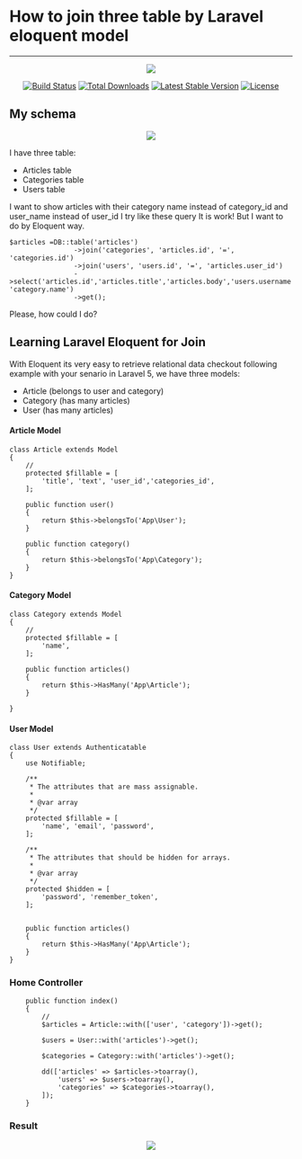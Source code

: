 # How to join three table by Laravel eloquent model
---
<p align="center"><img src="https://laravel.com/assets/img/components/logo-laravel.svg"></p>

<p align="center">
<a href="https://travis-ci.org/laravel/framework"><img src="https://travis-ci.org/laravel/framework.svg" alt="Build Status"></a>
<a href="https://packagist.org/packages/laravel/framework"><img src="https://poser.pugx.org/laravel/framework/d/total.svg" alt="Total Downloads"></a>
<a href="https://packagist.org/packages/laravel/framework"><img src="https://poser.pugx.org/laravel/framework/v/stable.svg" alt="Latest Stable Version"></a>
<a href="https://packagist.org/packages/laravel/framework"><img src="https://poser.pugx.org/laravel/framework/license.svg" alt="License"></a>
</p>

## My schema 

<p align="center"><img src="http://www.amirhome.com//public/uploads/lessons/schema-How-to-join-three-table-by-laravel-eloquent-model-php-mysql-laravel.PNG"></p>

I have three table:

- Articles table
- Categories table
- Users table

I want to show articles with their category name instead of category_id and user_name instead of user_id I try like these query It is work!
But I want to do by Eloquent way.

```
$articles =DB::table('articles')
                ->join('categories', 'articles.id', '=', 'categories.id')
                ->join('users', 'users.id', '=', 'articles.user_id')
                ->select('articles.id','articles.title','articles.body','users.username', 'category.name')
                ->get();
```
 Please, how could I do?

## Learning Laravel Eloquent for Join

With Eloquent its very easy to retrieve relational data checkout following example with your senario in Laravel 5, we have three models:

- Article (belongs to user and category)
- Category (has many articles)
- User (has many articles)

#### Article Model

```
class Article extends Model
{
    //
    protected $fillable = [
        'title', 'text', 'user_id','categories_id',
    ];

    public function user()
    {
    	return $this->belongsTo('App\User');
    }

    public function category()
    {
    	return $this->belongsTo('App\Category');
    }
}
```

#### Category Model

```
class Category extends Model
{
    //
    protected $fillable = [
        'name',
    ];
	
	public function articles()
	{
		return $this->HasMany('App\Article');
	}

}
```

#### User Model

```
class User extends Authenticatable
{
    use Notifiable;

    /**
     * The attributes that are mass assignable.
     *
     * @var array
     */
    protected $fillable = [
        'name', 'email', 'password',
    ];

    /**
     * The attributes that should be hidden for arrays.
     *
     * @var array
     */
    protected $hidden = [
        'password', 'remember_token',
    ];

        
    public function articles()
    {
        return $this->HasMany('App\Article');
    }
}
```

### Home Controller
```
    public function index()
    {
        //
    	$articles = Article::with(['user', 'category'])->get();

    	$users = User::with('articles')->get();

    	$categories = Category::with('articles')->get();

        dd(['articles' => $articles->toarray(),
        	'users' => $users->toarray(),
        	'categories' => $categories->toarray(),
        ]);
    }
```

### Result
<p align="center"><img src="http://www.amirhome.com//public/uploads/lessons/result-How-to-join-three-table-by-laravel-eloquent-model-php-mysql-laravel.PNG"></p>
